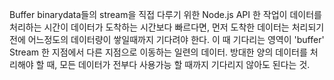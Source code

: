 Buffer
binarydata들의 stream을 직접 다루기 위한 Node.js API
한 작업이 데이터를 처리하는 시간이 데이터가 도착하는 시간보다 빠르다면, 먼저 도착한 데이터는 처리되기 전에 어느정도의 데이터량이 쌓일때까지 기다려야 한다. 이 때 기다리는 영역이 'buffer'
Stream
한 지점에서 다른 지점으로 이동하는 일련의 데이터.
방대한 양의 데이터를 처리해야 할 때, 모든 데이터가 전부다 사용가능 할 때까지 기다리지 않아도 된다는 것.
